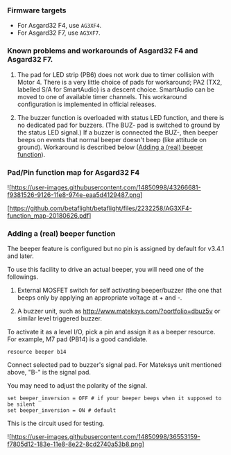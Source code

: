 ### Firmware targets

- For Asgard32 F4, use `AG3XF4`.
- For Asgard32 F7, use `AG3XF7`.

### Known problems and workarounds of Asgard32 F4 and Asgard32 F7.

1. The pad for LED strip (PB6) does not work due to timer collision with Motor 4.
   There is a very little choice of pads for workaround;
   PA2 (TX2, labelled S/A for SmartAudio) is a descent choice.
   SmartAudio can be moved to one of available timer channels.
   This workaround configuration is implemented in official releases.

2. The buzzer function is overloaded with status LED function, and there is no dedicated pad for buzzers.
   (The BUZ- pad is switched to ground by the status LED signal.)
   If a buzzer is connected the BUZ-, then beeper beeps on events that normal beeper doesn't beep (like attitude on ground).
   Workaround is described below
   ([Adding a (real) beeper function](Board---Asgard32#adding-a-real-beeper-function)).

### Pad/Pin function map for Asgard32 F4

![https://user-images.githubusercontent.com/14850998/43266681-f9381526-9126-11e8-974e-eaa5d4129487.png]

[https://github.com/betaflight/betaflight/files/2232258/AG3XF4-function_map-20180626.pdf]

### Adding a (real) beeper function

The beeper feature is configured but no pin is assigned by default for v3.4.1 and later.

To use this facility to drive an actual beeper, you will need one of the followings.

1. External MOSFET switch for self activating beeper/buzzer (the one that beeps only by applying an appropriate voltage at + and -.

2. A buzzer unit, such as http://www.mateksys.com/?portfolio=dbuz5v or similar level triggered buzzer.

To activate it as a level I/O, pick a pin and assign it as a beeper resource. For example, M7 pad (PB14) is a good candidate.

```text
resource beeper b14
```

Connect selected pad to buzzer's signal pad. For Mateksys unit mentioned above, "B-" is the signal pad.

You may need to adjust the polarity of the signal.

```text
set beeper_inversion = OFF # if your beeper beeps when it supposed to be silent
set beeper_inversion = ON # default
```

This is the circuit used for testing.

![https://user-images.githubusercontent.com/14850998/36553159-f7805d12-183e-11e8-8e22-8cd2740a53b8.png]
